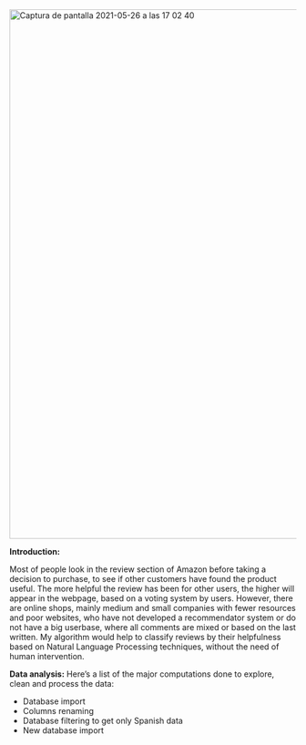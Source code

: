 <img width="930" alt="Captura de pantalla 2021-05-26 a las 17 02 40" src="https://user-images.githubusercontent.com/79402322/119683949-64047780-be44-11eb-8e97-d55348ace751.png">

**Introduction:**

Most of people look in the review section of Amazon before taking a decision to purchase, to see if other customers have found the product useful. The more helpful the review has been for other users, the higher will appear in the webpage, based on a voting system by users. However, there are online shops, mainly medium and small companies with fewer resources and poor websites, who have not developed a recommendator system or do not have a big userbase, where all comments are mixed or based on the last written. My algorithm would help to classify reviews by their helpfulness based on Natural Language Processing techniques, without the need of human intervention.

**Data analysis:**
Here’s a list of the major computations done to explore, clean and process the data:
* Database import
* Columns renaming
* Database filtering to get only Spanish data
* New database import
